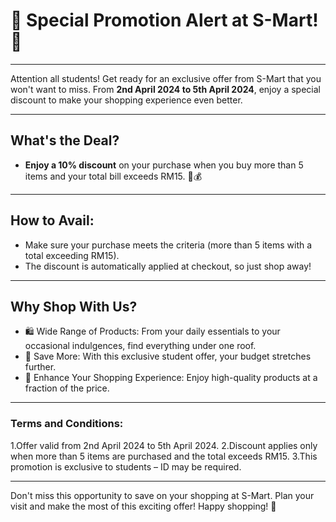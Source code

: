 # 🎉 Special Promotion Alert at S-Mart! 🎉

---

Attention all students! Get ready for an exclusive offer from S-Mart that you won't want to miss. From **2nd April 2024 to 5th April 2024**, enjoy a special discount to make your shopping experience even better.

---

## What's the Deal?
- **Enjoy a 10% discount** on your purchase when you buy more than 5 items and your total bill exceeds RM15. 🛒💰

---

## How to Avail:
- Make sure your purchase meets the criteria (more than 5 items with a total exceeding RM15).
- The discount is automatically applied at checkout, so just shop away!

---

## Why Shop With Us?
- 🛍️ Wide Range of Products: From your daily essentials to your occasional indulgences, find everything under one roof.
- 💸 Save More: With this exclusive student offer, your budget stretches further.
- 🤩 Enhance Your Shopping Experience: Enjoy high-quality products at a fraction of the price.

---

### Terms and Conditions:
1.Offer valid from 2nd April 2024 to 5th April 2024.
2.Discount applies only when more than 5 items are purchased and the total exceeds RM15.
3.This promotion is exclusive to students – ID may be required.

---

Don't miss this opportunity to save on your shopping at S-Mart. Plan your visit and make the most of this exciting offer! Happy shopping! 🎊
